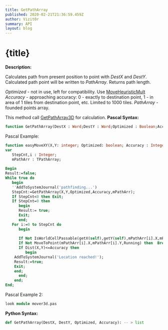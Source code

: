 ```yaml
---
title: GetPathArray
published: 2020-02-21T21:36:59.459Z
author: Vizit0r
summary: API
layout: blog
---
```


# {title}

**Description:**

Calculates path from present position to point with *DestX* and *DestY*. Calculated path point will be written to *PathArray*. Returns path length.
 
*Optimized* - not in use, left for compatibility. Use [MoveHeuristicMult](Api/MoveHeuristicMult)
*Accuracy* - approaching accuracy: 0 - exactly to destination point, 1 - in area of 1 tiles from destination point, etc. Limited to 1000 tiles.
*PathArray* - founded points array.

This method call [GetPathArray3D](Api/GetPathArray3D) for calculation.
**Pascal Syntax:**

```pascal
function GetPathArray(DestX : Word;DestY : Word;Optimized : Boolean;Accuracy : integer;var PathArray : TPathArray) : Integer;
```
Pascal Example:
```pascal
function easyMoveXY(X,Y: integer; Optimized: boolean; Accuracy : Integer; Running: boolean): boolean; 
var 
   StepCnt,i : Integer; 
   mPathArr : TPathArray;
 
Begin 
Result:=false; 
While true do 
   begin 
   ''AddToSystemJournal('pathfinding...') 
   StepCnt:=GetPathArray(X,Y,Optimized,Accuracy,mPathArr); 
   If StepCnt<0 then Exit; 
   If StepCnt=0 then 
      begin 
      Result:= true; 
      Exit; 
      end; 
   For i:=0 to StepCnt do 
      begin 
 
      If Not IsWorldCellPassable(getX(self),getY(self),mPathArr[i].X,mPathArr[i].Y,WorldNum,getZ(self)) then  Break; 
      If Not MoveToPoint(mPathArr[i].X,mPathArr[i].Y,Running) then  Break; 
      If Dist(X,Y)<=Accuracy then 
         begin 
    AddToSystemJournal('Location reached!'); 
    Result:=true; 
    Exit; 
    end; 
      end; 
    end; 
End;
```
Pascal Example 2:
```pascal
look module mover3d.pas
```

**Python Syntax:**
```python
def GetPathArray(DestX, DestY, Optimized, Accuracy): -- > list
```
